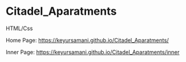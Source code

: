 # Citadel_Aparatments

HTML/Css

Home Page: https://keyursamani.github.io/Citadel_Aparatments/

Inner Page: https://keyursamani.github.io/Citadel_Aparatments/inner
